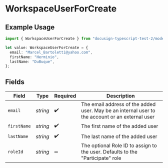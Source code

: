 # WorkspaceUserForCreate

## Example Usage

```typescript
import { WorkspaceUserForCreate } from "docusign-typescript-test-2/models/components";

let value: WorkspaceUserForCreate = {
  email: "Marcel_Bartoletti@yahoo.com",
  firstName: "Herminio",
  lastName: "DuBuque",
};
```

## Fields

| Field                                                                                           | Type                                                                                            | Required                                                                                        | Description                                                                                     |
| ----------------------------------------------------------------------------------------------- | ----------------------------------------------------------------------------------------------- | ----------------------------------------------------------------------------------------------- | ----------------------------------------------------------------------------------------------- |
| `email`                                                                                         | *string*                                                                                        | :heavy_check_mark:                                                                              | The email address of the added user. May be an internal user to the account or an external user |
| `firstName`                                                                                     | *string*                                                                                        | :heavy_check_mark:                                                                              | The first name of the added user                                                                |
| `lastName`                                                                                      | *string*                                                                                        | :heavy_check_mark:                                                                              | The last name of the added user                                                                 |
| `roleId`                                                                                        | *string*                                                                                        | :heavy_minus_sign:                                                                              | The optional Role ID to assign to the user. Defaults to the "Participate" role                  |